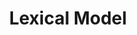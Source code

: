 ---
types: "word"

title: "Lexical Model"

categories: ['']

tags: ['Lexical', 'Model']

arabic: ['نموذج معجمي']

publishers: ['خوارزميات الذكاء الاصطناعي في تحليل النص العربي']

types: "word"

slug: ""
---